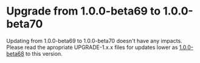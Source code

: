 # Upgrade from 1.0.0-beta69 to 1.0.0-beta70

Updating from 1.0.0-beta69 to 1.0.0-beta70 doesn't have any impacts. Please read the apropriate UPGRADE-1.x.x files for updates lower as [1.0.0-beta68](UPGRADE-1.0.0-beta68.md) to this version.